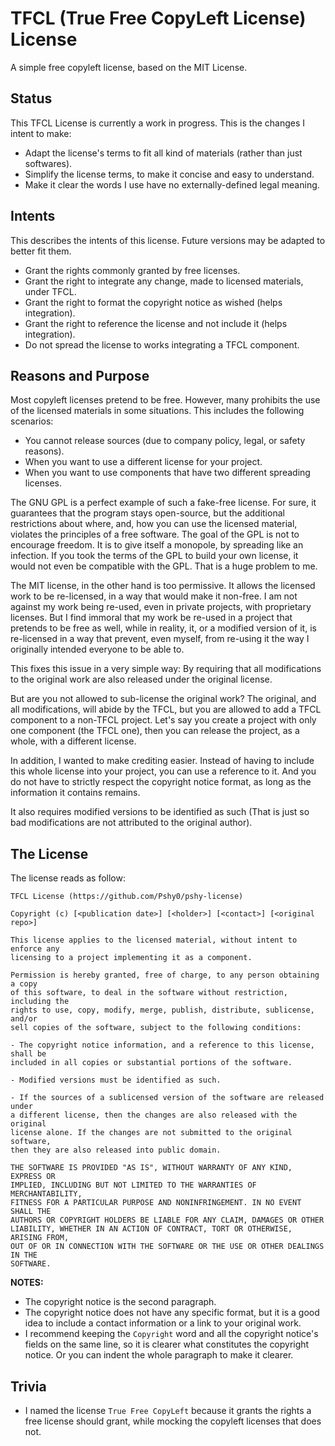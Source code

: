 # TFCL (True Free CopyLeft License) License

A simple free copyleft license, based on the MIT License.



## Status

This TFCL License is currently a work in progress.
This is the changes I intent to make:
 - Adapt the license's terms to fit all kind of materials (rather than just softwares).
 - Simplify the license terms, to make it concise and easy to understand.
 - Make it clear the words I use have no externally-defined legal meaning.



## Intents

This describes the intents of this license. Future versions may be adapted to better fit them.
 - Grant the rights commonly granted by free licenses.
 - Grant the right to integrate any change, made to licensed materials, under TFCL.
 - Grant the right to format the copyright notice as wished (helps integration).
 - Grant the right to reference the license and not include it (helps integration).
 - Do not spread the license to works integrating a TFCL component.



## Reasons and Purpose

Most copyleft licenses pretend to be free. However, many prohibits the use of the licensed materials in some situations. This includes the following scenarios:
 - You cannot release sources (due to company policy, legal, or safety reasons).
 - When you want to use a different license for your project.
 - When you want to use components that have two different spreading licenses.

The GNU GPL is a perfect example of such a fake-free license. For sure, it guarantees that the program stays open-source, but the additional restrictions about where, and, how you can use the licensed material, violates the principles of a free software.
The goal of the GPL is not to encourage freedom. It is to give itself a monopole, by spreading like an infection. If you took the terms of the GPL to build your own license, it would not even be compatible with the GPL. That is a huge problem to me.

The MIT license, in the other hand is too permissive. It allows the licensed work to be re-licensed, in a way that would make it non-free. I am not against my work being re-used, even in private projects, with proprietary licenses. But I find immoral that my work be re-used in a project that pretends to be free as well, while in reality, it, or a modified version of it, is re-licensed in a way that prevent, even myself, from re-using it the way I originally intended everyone to be able to.

This fixes this issue in a very simple way: By requiring that all modifications to the original work are also released under the original license.

But are you not allowed to sub-license the original work? The original, and all modifications, will abide by the TFCL, but you are allowed to add a TFCL component to a non-TFCL project. Let's say you create a project with only one component (the TFCL one), then you can release the project, as a whole, with a different license.

In addition, I wanted to make crediting easier. Instead of having to include this whole license into your project, you can use a reference to it. And you do not have to strictly respect the copyright notice format, as long as the information it contains remains.

It also requires modified versions to be identified as such (That is just so bad modifications are not attributed to the original author).



## The License

The license reads as follow:
```
TFCL License (https://github.com/Pshy0/pshy-license)

Copyright (c) [<publication date>] [<holder>] [<contact>] [<original repo>]

This license applies to the licensed material, without intent to enforce any
licensing to a project implementing it as a component.

Permission is hereby granted, free of charge, to any person obtaining a copy
of this software, to deal in the software without restriction, including the
rights to use, copy, modify, merge, publish, distribute, sublicense, and/or
sell copies of the software, subject to the following conditions:

- The copyright notice information, and a reference to this license, shall be
included in all copies or substantial portions of the software.

- Modified versions must be identified as such.

- If the sources of a sublicensed version of the software are released under
a different license, then the changes are also released with the original
license alone. If the changes are not submitted to the original software,
then they are also released into public domain.

THE SOFTWARE IS PROVIDED "AS IS", WITHOUT WARRANTY OF ANY KIND, EXPRESS OR
IMPLIED, INCLUDING BUT NOT LIMITED TO THE WARRANTIES OF MERCHANTABILITY,
FITNESS FOR A PARTICULAR PURPOSE AND NONINFRINGEMENT. IN NO EVENT SHALL THE
AUTHORS OR COPYRIGHT HOLDERS BE LIABLE FOR ANY CLAIM, DAMAGES OR OTHER
LIABILITY, WHETHER IN AN ACTION OF CONTRACT, TORT OR OTHERWISE, ARISING FROM,
OUT OF OR IN CONNECTION WITH THE SOFTWARE OR THE USE OR OTHER DEALINGS IN THE
SOFTWARE.
```

**NOTES:**
- The copyright notice is the second paragraph.
- The copyright notice does not have any specific format, but it is a good idea to include a contact information or a link to your original work.
- I recommend keeping the `Copyright` word and all the copyright notice's fields on the same line, so it is clearer what constitutes the copyright notice. Or you can indent the whole paragraph to make it clearer.



## Trivia

- I named the license `True Free CopyLeft` because it grants the rights a free license should grant, while mocking the copyleft licenses that does not.
